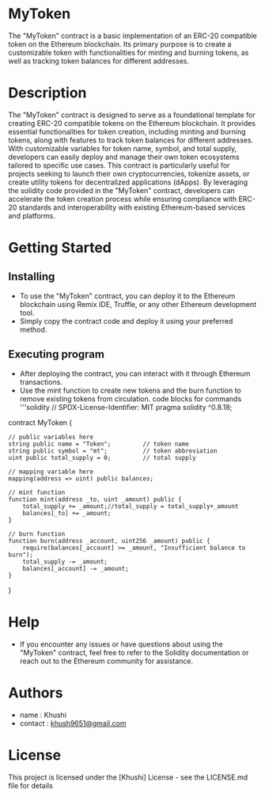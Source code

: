 # MyToken
The "MyToken" contract is a basic implementation of an ERC-20 compatible token on the Ethereum blockchain.
Its primary purpose is to create a customizable token with functionalities for minting and burning tokens, 
as well as tracking token balances for different addresses.

# Description
The "MyToken" contract is designed to serve as a foundational template for creating ERC-20 compatible tokens on the Ethereum blockchain. 
It provides essential functionalities for token creation, including minting and burning tokens, along with features to track token balances for different addresses. 
With customizable variables for token name, symbol, and total supply, developers can easily deploy and manage their own token ecosystems tailored to specific use cases. 
This contract is particularly useful for projects seeking to launch their own cryptocurrencies, tokenize assets, or create utility tokens for decentralized 
applications (dApps). By leveraging the solidity code provided in the "MyToken" contract, developers can accelerate the token creation process while ensuring compliance 
with ERC-20 standards and interoperability with existing Ethereum-based services and platforms.

# Getting Started
## Installing
- To use the "MyToken" contract, you can deploy it to the Ethereum blockchain using Remix IDE, Truffle, or any other Ethereum development tool.
- Simply copy the contract code and deploy it using your preferred method.

## Executing program
- After deploying the contract, you can interact with it through Ethereum transactions.
- Use the mint function to create new tokens and the burn function to remove existing tokens from circulation.
code blocks for commands
'''solidity
// SPDX-License-Identifier: MIT
pragma solidity ^0.8.18;

contract MyToken {

    // public variables here
    string public name = "Token";         // token name
    string public symbol = "mt";          // token abbreviation
    uint public total_supply = 0;         // total supply

    // mapping variable here
    mapping(address => uint) public balances;

    // mint function
    function mint(address _to, uint _amount) public {
        total_supply += _amount;//total_supply = total_supply+_amount
        balances[_to] += _amount;
    }

    // burn function
    function burn(address _account, uint256 _amount) public {
        require(balances[_account] >= _amount, "Insufficient balance to burn");
        total_supply -= _amount;
        balances[_account] -= _amount;
    }
}

# Help
- If you encounter any issues or have questions about using the "MyToken" contract, feel free to refer to the Solidity documentation or reach out 
to the Ethereum community for assistance.

# Authors
- name : Khushi
- contact : khush9651@gmail.com

# License
This project is licensed under the [Khushi] License - see the LICENSE.md file for details
